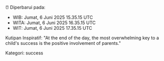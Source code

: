 ⏰ Diperbarui pada:
- WIB: Jumat, 6 Juni 2025 15.35.15 UTC
- WITA: Jumat, 6 Juni 2025 16.35.15 UTC
- WIT: Jumat, 6 Juni 2025 17.35.15 UTC

Kutipan Inspiratif:
"At the end of the day, the most overwhelming key to a child's success is the positive involvement of parents."


Kategori: success

